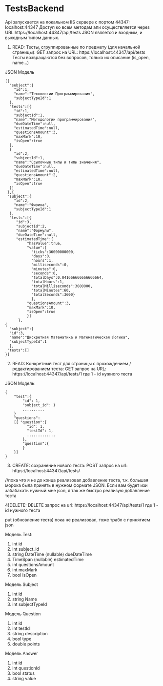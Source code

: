 # TestsBackend

Api запускается на локальном IIS сервере с портом 44347: localhost:44347
Доступ ко всем методам апи осуществляется через URL https://localhost:44347/api/tests
JSON является и входным, и выходным типом данных.

1) READ: Тесты, сгруппированные по предмету (для начальной страницы):
GET запрос на URL:
https://localhost:44347/api/tests
Тесты возвращаются без вопросов, только их описание (is_open, name...)

JSON Модель
```
[{
  "subject":{
    "id":1,
    "name":"Технологии Программирования",
    "subjectTypeId":1
  },
  "tests":[{
    "id":1,
    "subjectId":1,
    "name":"Методологии программирования",
    "dueDateTime":null,
    "estimatedTime":null,
    "questionsAmount":3,
    "maxMark":10,
    "isOpen":true
  },
  {
    "id":2,
    "subjectId":1,
    "name":"Ссылочные типы и типы значения",
    "dueDateTime":null,
    "estimatedTime":null,
    "questionsAmount":2,
    "maxMark":10,
    "isOpen":true
  }]
 },{
 "subject":{
    "id":2,
    "name":"Физика",
    "subjectTypeId":1
  },
  "tests":[{
     "id":3,
     "subjectId":2,
     "name":"Формулы",
     "dueDateTime":null,
     "estimatedTime":{
          "hasValue":true,
          "value":{
            "ticks":36000000000,
            "days":0,
            "hours":1,
            "milliseconds":0,
            "minutes":0,
            "seconds":0,
            "totalDays":0.041666666666666664,
            "totalHours":1,
            "totalMilliseconds":3600000,
            "totalMinutes":60,
            "totalSeconds":3600}
            },
          "questionsAmount":3,
          "maxMark":10,
          "isOpen":true
          }]
      },
{
  "subject":{
  "id":3,
  "name":"Дискретная Математика и Математическая Логика",
  "subjectTypeId":1
  },
 "tests":[]
}]
```


2) READ: Конкретный тест для страницы с прохождением / редактированием теста:
GET запрос на URL:
https://localhost:44347/api/tests/1
где 1 - id нужного теста

JSON Модель:
```
{
    "test":{
        "id": 1,
        "subject_id": 1
        ..........
    }
    "questions":
    [{ "question":{
          "id": 1,
          "testId": 1,
          .............
        },
        "question":{
        }
    }]
}
```

3) CREATE: сохранение нового теста:
POST запрос на url:
https://localhost:44347/api/tests/

//пока что я не до конца реализовал добавление теста, т.к. большая морока была принять в нужном формате JSON. Если вам будет изи забабахать нужный мне json, я так же быстро реализую добавление теста

4)DELETE:
DELETE запрос на url:
https://localhost:44347/api/tests/1
где 1 - id нужного теста

put (обновление теста) пока не реализовал, тоже трабл с принятием json


Модель Test:
1) int id
2) int subject_id
3) string DateTime (nullable) dueDateTime
4) TimeSpan (nullable) estimatedTime
5) int questionsAmount
6) int maxMark
7) bool isOpen

Модель Subject
1) int id
2) string Name
3) int subjectTypeId

Модель Question
1) int id
2) int testId
3) string description
4) bool type
5) double points

Модель Answer
1) int id
2) int questionId
3) bool status
4) string value
